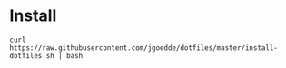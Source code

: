 # Install

`curl https://raw.githubusercontent.com/jgoedde/dotfiles/master/install-dotfiles.sh | bash`
